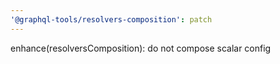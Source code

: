 ```yaml
---
'@graphql-tools/resolvers-composition': patch
---
```


enhance(resolversComposition): do not compose scalar config
